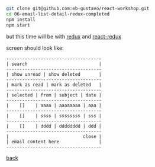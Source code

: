 ```sh
git clone git@github.com:eb-gustavo/react-workshop.git
cd 06-email-list-detail-redux-completed
npm install
npm start
```

but this time will be with [redux](http://redux.js.org/) and [react-redux](http://redux.js.org/docs/basics/UsageWithReact.html)

screen should look like:
```
------------------------------------
| search                           |
------------------------------------
| show unread | show deleted       |
------------------------------------
| mark as read | mark as deleted   |
------------------------------------
| selected | from | subject | date |
------------------------------------
|    []    | aaaa | aaaaaaaa | aaa |
------------------------------------
|    []    | ssss | ssssssss | sss |
------------------------------------
|    []    | dddd | dddddddd | ddd |
------------------------------------
|                            close |
| email content here               |
------------------------------------
```

[back](../)
